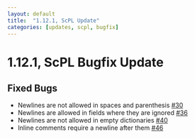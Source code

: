 ```yaml
---
layout: default
title:  "1.12.1, ScPL Update"
categories: [updates, scpl, bugfix]
---
```


# 1.12.1, ScPL Bugfix Update

## Fixed Bugs

- Newlines are not allowed in spaces and parenthesis [#30](https://github.com/pfgithub/scpl/issues/30)
- Newlines are allowed in fields where they are ignored [#36](https://github.com/pfgithub/scpl/issues/36)
- Newlines are not allowed in empty dictionaries [#40](https://github.com/pfgithub/scpl/issues/40)
- Inline comments require a newline after them [#46](https://github.com/pfgithub/scpl/issues/46)
